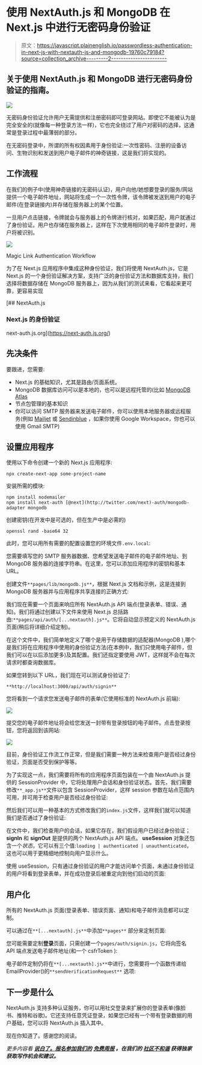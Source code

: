 # 使用 NextAuth.js 和 MongoDB 在 Next.js 中进行无密码身份验证

> 原文：<https://javascript.plainenglish.io/passwordless-authentication-in-next-js-with-nextauth-js-and-mongodb-19760c79184?source=collection_archive---------2----------------------->

## 关于使用 NextAuth.js 和 MongoDB 进行无密码身份验证的指南。

![](img/3d00fbc92cf00235882e98c5089c3f42.png)

无密码身份验证允许用户无需提供和注册密码即可登录网站。即使它不能被认为是完全安全的(就像每一种登录方法一样)，它也完全绕过了用户对密码的选择，这通常是登录过程中最薄弱的部分。

在无密码登录中，所谓的所有权因素用于身份验证:一次性密码、注册的设备访问、生物识别和发送到用户电子邮件的神奇链接，这是我们将实现的。

## 工作流程

在我们的例子中(使用神奇链接的无密码认证)，用户向他/她想要登录的服务/网站提供一个电子邮件地址，网站将生成一个一次性令牌，该令牌被发送到用户的电子邮件(在登录链接内)并存储在服务器上的某个位置。

一旦用户点击链接，令牌就会与服务器上的令牌进行核对，如果匹配，用户就通过了身份验证。用户也存储在服务器上，这样在下次使用相同的电子邮件登录时，用户将被识别。

![](img/ddb6f864b2b014745bade48884f54e4b.png)

Magic Link Authentication Workflow

为了在 Next.js 应用程序中集成这种身份验证，我们将使用 NextAuth.js，它是 Next.js 的一个身份验证解决方案，支持广泛的身份验证方法和数据库支持，我们选择将数据存储在 MongoDB 服务器上，因为从我们的测试来看，它看起来更可靠，更容易实现

[](https://next-auth.js.org/) [## NextAuth.js

### Next.js 的身份验证

next-auth.js.org](https://next-auth.js.org/) 

## **先决条件**

要跟进，您需要:

*   Next.js 的基础知识，尤其是路由/页面系统。
*   MongoDB 数据库访问可以是本地的，也可以是远程托管的(比如 [MongoDB Atlas](https://www.mongodb.com/it-it/cloud/atlas/register)
*   节点包管理的基本知识
*   你可以访问 SMTP 服务器来发送电子邮件，你可以使用本地服务器或远程服务(例如 [Mailjet](https://www.mailjet.com/) 或 [Sendinblue](https://sendinblue.com) ，如果你使用 Google Workspace，你也可以使用 Gmail SMTP)

## 设置应用程序

使用以下命令创建一个新的 Next.js 应用程序:

```
npx create-next-app some-project-name
```

安装所需的模块:

```
npm install nodemailer
npm install next-auth [@next](http://twitter.com/next)-auth/mongodb-adapter mongodb
```

创建密钥(在开发中是可选的，但在生产中是必需的)

```
openssl rand -base64 32
```

此时，您可以用所有需要的配置设置您的环境文件`.env.local`:

您需要填写您的 SMTP 服务器数据、您希望发送电子邮件的电子邮件地址、到 MongoDB 服务器的连接字符串。在这里，您可以添加应用程序的密钥和基本 URL。

创建文件`**pages/lib/mongodb.js**`，根据 Next.js 文档和示例，这是连接到 MongoDB 服务器并与应用程序共享连接的正确方式:

我们现在需要一个页面来响应所有 NextAuth.js API 端点(登录表单、错误、通知)。我们将通过创建以下文件来使用 Next.js 总括路由:`**pages/api/auth/[...nextauth].js**`。它将自动显示预定义的 NextAuth.js 页面(稍后将详细介绍定制)。

在这个文件中，我们简单地定义了哪个是用于存储数据的适配器(MongoDB ),哪个是我们将在应用程序中使用的身份验证方法(在本例中，我们只使用电子邮件，但我们可以在以后添加更多)及其配置。我们还指定要使用 JWT，这样就不会在每次请求时都查询数据库。

如果您转到以下 URL，我们现在可以测试身份验证了:

```
**http://localhost:3000/api/auth/signin**
```

您将看到一个请求您发送电子邮件的表单(它使用标准的 NextAuth.js 前端):

![](img/31e2fbf54d9b80714e41ad84b9bb6d43.png)

提交您的电子邮件地址将会给您发送一封带有登录按钮的电子邮件。点击登录按钮，您将返回到该网站:

![](img/ae60e553985fc85128287520be8b9f36.png)

目前，身份验证工作流工作正常，但是我们需要一种方法来检查用户是否经过身份验证，页面是否受到保护等等。

为了实现这一点，我们需要将所有的应用程序页面包装在一个由 NextAuth.js 提供的 SessionProvider 中，它将处理用户会话和身份验证状态。首先，我们需要修改`**_app.js**`文件以包含 SessionProvider，这样 session 参数在站点范围内可用，并可用于检查用户是否经过身份验证:

然后我们可以用一种基本的方式修改我们的`index.js`文件，这样我们就可以知道我们是否通过了身份验证:

在文件中，我们检查用户的会话，如果它存在，我们假设用户已经过身份验证； **signIn** 和 **signOut** 是提供的两个 NextAuth.js API 端点。 **useSession** 对象还包含一个*状态*，它可以有三个值:`loading | authenticated | unauthenticated`，这也可以用于更精细地控制向用户显示什么。

使用 useSession，只有通过身份验证的用户才能访问单个页面，未通过身份验证的用户将看到登录表单，并在成功登录后被重定向到他们启动的页面:

## 用户化

所有的 NextAuth.js 页面(登录表单、错误页面、通知)和电子邮件消息都可以定制。

可以通过在`**[...nextauth].js**`中添加`**pages**` 部分来定制页面:

您可能需要定制**登录**页面，只需创建一个`pages/auth/signin.js`，它将向签名 API 端点发送电子邮件地址(和一个 csfrToken ):

电子邮件定制仍将在`**[...nextauth].js**`中进行，您需要将一个函数传递给 EmailProvider()的`**sendVerificationRequest**` 选项:

## 下一步是什么

NextAuth.js 支持多种认证服务，你可以用社交登录来扩展你的登录表单(像脸书、推特和谷歌)。它还支持任意凭证登录，如果您已经有一个带有登录数据的用户基础，您可以将 NextAuth.js 插入其中。

现在你知道了。感谢您的阅读。

*更多内容看* [***说白了。报名参加我们的***](http://plainenglish.io/) **[***免费周报***](http://newsletter.plainenglish.io/) *。在我们的* [***社区不和谐***](https://discord.gg/GtDtUAvyhW) *获得独家获取写作机会和建议。***